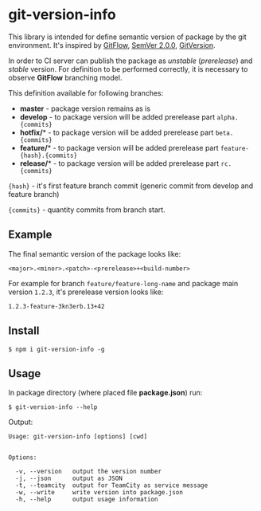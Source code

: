 # git-version-info

This library is intended for define semantic version of package by the git environment.
It's inspired by [GitFlow](http://nvie.com/posts/a-successful-git-branching-model/), [SemVer 2.0.0](https://semver.org/), [GitVersion](https://gitversion.readthedocs.io/en/latest/).

In order to CI server can publish the package as _unstable_ (_prerelease_) and _stable_ version.
For definition to be performed correctly, it is necessary to observe **GitFlow** branching model.

This definition available for following branches:

* **master** - package version remains as is
* **develop** - to package version will be added prerelease part `alpha.{commits}`
* **hotfix/*** - to package version will be added prerelease part `beta.{commits}`
* **feature/*** - to package version will be added prerelease part `feature-{hash}.{commits}`
* **release/*** - to package version will be added prerelease part `rc.{commits}`

`{hash}` - it's first feature branch commit (generic commit from develop and feature branch)

`{commits}` - quantity commits from branch start.

## Example

The final semantic version of the package looks like:

```
<major>.<minor>.<patch>-<prerelease>+<build-number>
```

For example for branch `feature/feature-long-name` and package main version `1.2.3`,
it's prerelease version looks like:

```
1.2.3-feature-3kn3erb.13+42
```

## Install

```
$ npm i git-version-info -g
```

## Usage


In package directory (where placed file **package.json**) run:
```
$ git-version-info --help
```

Output:
```
Usage: git-version-info [options] [cwd]


Options:

  -v, --version   output the version number
  -j, --json      output as JSON
  -t, --teamcity  output for TeamCity as service message
  -w, --write     write version into package.json
  -h, --help      output usage information
```
